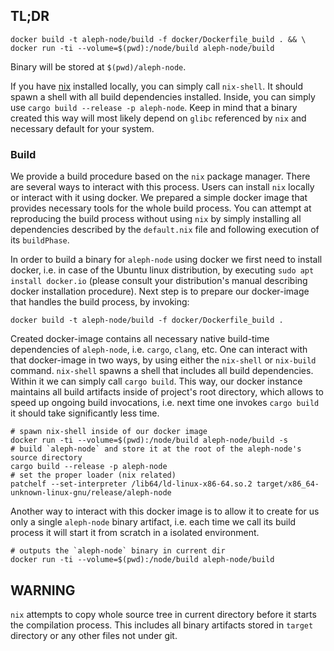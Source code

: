 ## TL;DR
```
docker build -t aleph-node/build -f docker/Dockerfile_build . && \
docker run -ti --volume=$(pwd):/node/build aleph-node/build
```
Binary will be stored at `$(pwd)/aleph-node`.

If you have [nix][nix] installed locally, you can simply call `nix-shell`. It should spawn a shell with all build
dependencies installed. Inside, you can simply use `cargo build --release -p aleph-node`. Keep in mind that a binary created
this way will most likely depend on `glibc` referenced by `nix` and necessary default for your system.

### Build
We provide a build procedure based on the `nix` package manager. There are several ways to interact with this process. Users can
install `nix` locally or interact with it using docker. We prepared a simple docker image that provides necessary tools for the
whole build process. You can attempt at reproducing the build process without using `nix` by simply installing all dependencies
described by the `default.nix` file and following execution of its `buildPhase`.

In order to build a binary for `aleph-node` using docker we first need to install docker, i.e. in case of the Ubuntu linux 
distribution, by executing `sudo apt install docker.io` (please consult your distribution's manual describing docker installation 
procedure). Next step is to prepare our docker-image that handles the build process, by invoking:
```
docker build -t aleph-node/build -f docker/Dockerfile_build .
```
Created docker-image contains all necessary native build-time dependencies of `aleph-node`, i.e. `cargo`, `clang`, etc.
One can interact with that docker-image in two ways, by using either the `nix-shell` or `nix-build` command.
`nix-shell` spawns a shell that includes all build dependencies. Within it we can simply call `cargo build`.
This way, our docker instance maintains all build artifacts inside of project's root directory, which allows to speed up
ongoing build invocations, i.e. next time one invokes `cargo build` it should take significantly less time.
```
# spawn nix-shell inside of our docker image
docker run -ti --volume=$(pwd):/node/build aleph-node/build -s
# build `aleph-node` and store it at the root of the aleph-node's source directory
cargo build --release -p aleph-node
# set the proper loader (nix related)
patchelf --set-interpreter /lib64/ld-linux-x86-64.so.2 target/x86_64-unknown-linux-gnu/release/aleph-node
```

Another way to interact with this docker image is to allow it to create for us only a single `aleph-node` binary artifact,
i.e. each time we call its build process it will start it from scratch in a isolated environment.
```
# outputs the `aleph-node` binary in current dir
docker run -ti --volume=$(pwd):/node/build aleph-node/build 
```

## WARNING
`nix` attempts to copy whole source tree in current directory before it starts the compilation process. This includes all binary
artifacts stored in `target` directory or any other files not under git.

[nix]: https://nixos.org/manual/nix/stable/
